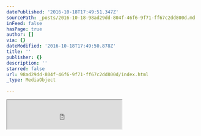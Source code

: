 ```yaml
---
datePublished: '2016-10-18T17:49:51.347Z'
sourcePath: _posts/2016-10-18-98ad29dd-804f-46f6-9f71-ff67c2dd800d.md
inFeed: false
hasPage: true
author: []
via: {}
dateModified: '2016-10-18T17:49:50.878Z'
title: ''
publisher: {}
description: ''
starred: false
url: 98ad29dd-804f-46f6-9f71-ff67c2dd800d/index.html
_type: MediaObject

---
```

<iframe src="https://the-grid.github.io/ed-userhtml/?g=eJyzKS5IzFMoLqnMSbVVSkpMzk4vyi_NS9FNzs_JL7JVdrUAQSU7mwxDO5vikqL8vHS7gOLK5Iz8xLzEnMrizGIFG32oOExeITEvBYtoQH5OZklmcjFCRh9kqD7IAXYAwEwv3Q" height="76" style=""></iframe>